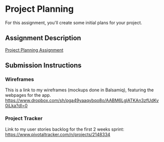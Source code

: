 # Project Planning
For this assignment, you'll create some initial plans for your project.

## Assignment Description
[Project Planning Assignment](https://education.launchcode.org/liftoff/assignments/planning/)

## Submission Instructions

### Wireframes

This is a link to my wireframes (mockups done in Balsamiq), featuring the webpages for the  app.
https://www.dropbox.com/sh/pga49yaaqybqo8o/AABM6LglATKAn3zfUdKv0iLka?dl=0


### Project Tracker

Link to my user stories backlog for the first 2 weeks sprint:
https://www.pivotaltracker.com/n/projects/2148334
